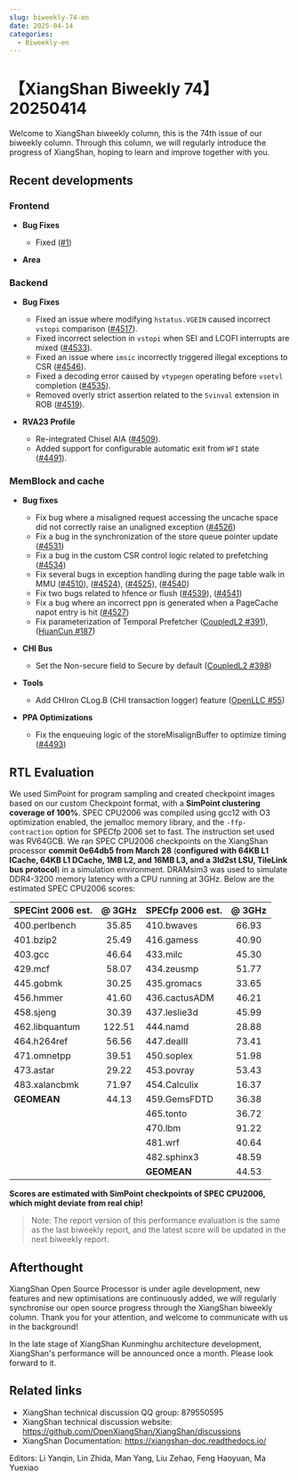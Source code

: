 ```yaml
---
slug: biweekly-74-en
date: 2025-04-14
categories:
  - Biweekly-en
---
```


# 【XiangShan Biweekly 74】20250414

Welcome to XiangShan biweekly column, this is the 74th issue of our biweekly column. Through this column, we will regularly introduce the progress of XiangShan, hoping to learn and improve together with you.

<!-- more -->
## Recent developments

### Frontend

- **Bug Fixes**
    - Fixed ([#1](https://github.com/OpenXiangShan/XiangShan/pull/1))

- **Area**

### Backend

- **Bug Fixes**
    - Fixed an issue where modifying `hstatus.VGEIN` caused incorrect `vstopi` comparison ([#4517](https://github.com/OpenXiangShan/XiangShan/pull/4517)).  
    - Fixed incorrect selection in `vstopi` when SEI and LCOFI interrupts are mixed ([#4533](https://github.com/OpenXiangShan/XiangShan/pull/4533)).  
    - Fixed an issue where `imsic` incorrectly triggered illegal exceptions to CSR ([#4546](https://github.com/OpenXiangShan/XiangShan/pull/4546)).  
    - Fixed a decoding error caused by `vtypegen` operating before `vsetvl` completion ([#4535](https://github.com/OpenXiangShan/XiangShan/pull/4535)).  
    - Removed overly strict assertion related to the `Svinval` extension in ROB ([#4519](https://github.com/OpenXiangShan/XiangShan/pull/4519)).  

- **RVA23 Profile**
    - Re-integrated Chisel AIA ([#4509](https://github.com/OpenXiangShan/XiangShan/pull/4509)).  
    - Added support for configurable automatic exit from `WFI` state ([#4491](https://github.com/OpenXiangShan/XiangShan/pull/4491)).

### MemBlock and cache

- **Bug fixes**
  - Fix bug where a misaligned request accessing the uncache space did not correctly raise an unaligned exception ([#4526](https://github.com/OpenXiangShan/XiangShan/pull/4526))
  - Fix a bug in the synchronization of the store queue pointer update ([#4531](https://github.com/OpenXiangShan/XiangShan/pull/4531))
  - Fix a bug in the custom CSR control logic related to prefetching ([#4534](https://github.com/OpenXiangShan/XiangShan/pull/4534))
  - Fix several bugs in exception handling during the page table walk in MMU ([#4510](https://github.com/OpenXiangShan/XiangShan/pull/4510)), ([#4524](https://github.com/OpenXiangShan/XiangShan/pull/4524)), ([#4525](https://github.com/OpenXiangShan/XiangShan/pull/4525)), ([#4540](https://github.com/OpenXiangShan/XiangShan/pull/4540))
  - Fix two bugs related to hfence or flush ([#4539](https://github.com/OpenXiangShan/XiangShan/pull/4539)), ([#4541](https://github.com/OpenXiangShan/XiangShan/pull/4541))
  - Fix a bug where an incorrect ppn is generated when a PageCache napot entry is hit ([#4527](https://github.com/OpenXiangShan/XiangShan/pull/4527))
  - Fix parameterization of Temporal Prefetcher ([CoupledL2 #391](https://github.com/OpenXiangShan/CoupledL2/pull/391)), ([HuanCun #187](https://github.com/OpenXiangShan/HuanCun/pull/187))

- **CHI Bus**
  - Set the Non-secure field to Secure by default ([CoupledL2 #398](https://github.com/OpenXiangShan/CoupledL2/pull/398))

- **Tools**
  - Add CHIron CLog.B (CHI transaction logger) feature ([OpenLLC #55](https://github.com/OpenXiangShan/OpenLLC/pull/55))


- **PPA Optimizations**
  - Fix the enqueuing logic of the storeMisalignBuffer to optimize timing ([#4493](https://github.com/OpenXiangShan/XiangShan/pull/4493))

## RTL Evaluation

We used SimPoint for program sampling and created checkpoint images based on our custom Checkpoint format, with a **SimPoint clustering coverage of 100%**. SPEC CPU2006 was compiled using gcc12 with O3 optimization enabled, the jemalloc memory library, and the `-ffp-contraction` option for SPECfp 2006 set to fast. The instruction set used was RV64GCB. We ran SPEC CPU2006 checkpoints on the XiangShan processor **commit 0e64db5 from March 28** (**configured with 64KB L1 ICache, 64KB L1 DCache, 1MB L2, and 16MB L3, and a 3ld2st LSU, TileLink bus protocol**) in a simulation environment. DRAMsim3 was used to simulate DDR4-3200 memory latency with a CPU running at 3GHz. Below are the estimated SPEC CPU2006 scores:

| SPECint 2006 est. | @ 3GHz | SPECfp 2006 est. | @ 3GHz |
| :---------------- | :----: | :--------------- | :----: |
| 400.perlbench     | 35.85  | 410.bwaves       | 66.93  |
| 401.bzip2         | 25.49  | 416.gamess       | 40.90  |
| 403.gcc           | 46.64  | 433.milc         | 45.30  |
| 429.mcf           | 58.07  | 434.zeusmp       | 51.77  |
| 445.gobmk         | 30.25  | 435.gromacs      | 33.65  |
| 456.hmmer         | 41.60  | 436.cactusADM    | 46.21  |
| 458.sjeng         | 30.39  | 437.leslie3d     | 45.99  |
| 462.libquantum    | 122.51 | 444.namd         | 28.88  |
| 464.h264ref       | 56.56  | 447.dealII       | 73.41  |
| 471.omnetpp       | 39.51  | 450.soplex       | 51.98  |
| 473.astar         | 29.22  | 453.povray       | 53.43  |
| 483.xalancbmk     | 71.97  | 454.Calculix     | 16.37  |
| **GEOMEAN**       | 44.13  | 459.GemsFDTD     | 36.38  |
|                   |        | 465.tonto        | 36.72  |
|                   |        | 470.lbm          | 91.22  |
|                   |        | 481.wrf          | 40.64  |
|                   |        | 482.sphinx3      | 48.59  |
|                   |        | **GEOMEAN**      | 44.53  |

**Scores are estimated with SimPoint checkpoints of SPEC CPU2006, which might deviate from real chip!**

> Note: The report version of this performance evaluation is the same as the last biweekly report, and the latest score will be updated in the next biweekly report.

## Afterthought

XiangShan Open Source Processor is under agile development, new features and new optimisations are continuously added, we will regularly synchronise our open source progress through the XiangShan biweekly column. Thank you for your attention, and welcome to communicate with us in the background!

In the late stage of XiangShan Kunminghu architecture development, XiangShan's performance will be announced once a month. Please look forward to it.

## Related links

* XiangShan technical discussion QQ group: 879550595
* XiangShan technical discussion website: https://github.com/OpenXiangShan/XiangShan/discussions
* XiangShan Documentation: https://xiangshan-doc.readthedocs.io/

Editors: Li Yanqin, Lin Zhida, Man Yang, Liu Zehao, Feng Haoyuan, Ma Yuexiao